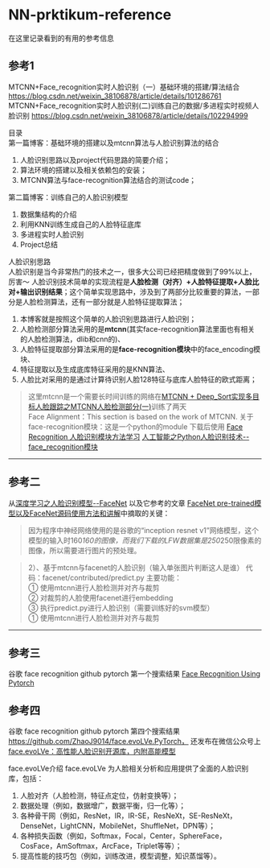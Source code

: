 # NN-prktikum-reference
在这里记录看到的有用的参考信息

## 参考1
MTCNN+Face_recognition实时人脸识别（一）基础环境的搭建/算法结合 https://blog.csdn.net/weixin_38106878/article/details/101286761
MTCNN+Face_recognition实时人脸识别(二)训练自己的数据/多进程实时视频人脸识别 https://blog.csdn.net/weixin_38106878/article/details/102294999   


目录   
第一篇博客：基础环境的搭建以及mtcnn算法与人脸识别算法的结合
1. 人脸识别思路以及project代码思路的简要介绍；
2. 算法环境的搭建以及相关依赖包的安装；
3. MTCNN算法与face-recognition算法结合的测试code；   



第二篇博客：训练自己的人脸识别模型   
1. 数据集结构的介绍
2. 利用KNN训练生成自己的人脸特征底库
3. 多进程实时人脸识别
4. Project总结

人脸识别思路   
人脸识别是当今非常热门的技术之一，很多大公司已经把精度做到了99%以上，厉害～
人脸识别技术简单的实现流程是**人脸检测（对齐）+人脸特征提取+人脸比对+输出识别结果**；这个简单实现思路中，涉及到了两部分比较重要的算法，一部分是人脸检测算法，还有一部分就是人脸特征提取算法；   
1. 本博客就是按照这个简单的人脸识别思路进行人脸识别；
2. 人脸检测部分算法采用的是**mtcnn**(其实face-recognition算法里面也有相关的人脸检测算法，dlib和cnn的)、
3. 人脸特征提取部分算法采用的是**face-recognition模块**中的face_encoding模块、
4. 特征提取以及生成底库特征采用的是KNN算法、
5. 人脸比对采用的是通过计算待识别人脸128特征与底库人脸特征的欧式距离；   


> 这里mtcnn是一个需要长时间训练的网络在[MTCNN + Deep_Sort实现多目标人脸跟踪之MTCNN人脸检测部分(一)](https://blog.csdn.net/weixin_38106878/article/details/98958406)训练了两天   
Face Alignment：This section is based on the work of MTCNN.
> 关于face-recognition模块：这是一个python的module 下载后使用  [Face Recognition 人脸识别模块方法学习](https://blog.csdn.net/u014695788/article/details/89352503)  [人工智能之Python人脸识别技术--face_recognition模块](https://blog.csdn.net/qq_31673689/article/details/79370412?utm_medium=distribute.pc_relevant.none-task-blog-baidujs_title-3&spm=1001.2101.3001.4242)   

---
## 参考二
从[深度学习之人脸识别模型--FaceNet](https://www.buildworld.cn/2020/04/17/%E6%B7%B1%E5%BA%A6%E5%AD%A6%E4%B9%A0%E4%B9%8B%E4%BA%BA%E8%84%B8%E8%AF%86%E5%88%AB%E6%A8%A1%E5%9E%8B-FaceNet/#5%E3%80%81GPU%E5%86%85%E5%AD%98%E6%BA%A2%E5%87%BA%E9%97%AE%E9%A2%98%EF%BC%8C%E5%B7%B2%E7%BB%8F%E8%A7%A3%E5%86%B3) 以及它参考的文章 [FaceNet pre-trained模型以及FaceNet源码使用方法和讲解](https://blog.csdn.net/MrCharles/article/details/80360461)中摘取的关键：
> 因为程序中神经网络使用的是谷歌的“inception resnet v1”网络模型，这个模型的输入时160*160的图像，而我们下载的LFW数据集是250*250限像素的图像，所以需要进行图片的预处理。   

> 2）、基于mtcnn与facenet的人脸识别（输入单张图片判断这人是谁）
代码：facenet/contributed/predict.py
主要功能：   
① 使用mtcnn进行人脸检测并对齐与裁剪   
② 对裁剪的人脸使用facenet进行embedding  
③ 执行predict.py进行人脸识别（需要训练好的svm模型）   
① 使用mtcnn进行人脸检测并对齐与裁剪  
---

## 参考三
谷歌 face recognition github pytorch 第一个搜索结果 [Face Recognition Using Pytorch](https://github.com/timesler/facenet-pytorch)   



## 参考四
谷歌 face recognition github pytorch 第四个搜索结果 https://github.com/ZhaoJ9014/face.evoLVe.PyTorch，  还发布在微信公众号上[face.evoLVe：高性能人脸识别开源库，内附高能模型](https://mp.weixin.qq.com/s/V8VoyMqVvjblH358ozcWEg)   

face.evoLVe介绍
face.evoLVe 为人脸相关分析和应用提供了全面的人脸识别库，包括：   
1. 人脸对齐（人脸检测，特征点定位，仿射变换等）；   
2. 数据处理（例如，数据增广，数据平衡，归一化等）；   
3. 各种骨干网（例如，ResNet，IR，IR-SE，ResNeXt，SE-ResNeXt，DenseNet，LightCNN，MobileNet，ShuffleNet，DPN等）；   
4. 各种损失函数（例如，Softmax，Focal，Center，SphereFace，CosFace，AmSoftmax，ArcFace，Triplet等等）；   
5. 提高性能的技巧包（例如，训练改进，模型调整，知识蒸馏等）。    

